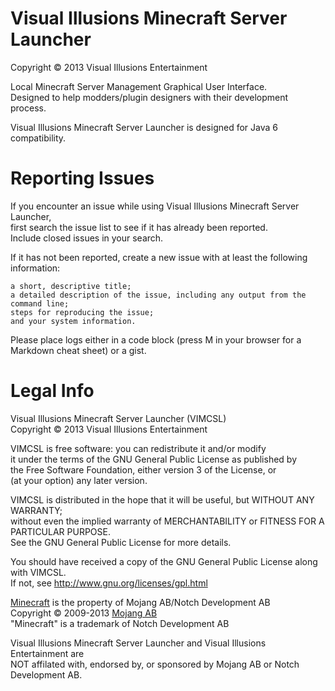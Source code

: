 Visual Illusions Minecraft Server Launcher
==========================
Copyright &copy; 2013 Visual Illusions Entertainment

Local Minecraft Server Management Graphical User Interface.<br/>
Designed to help modders/plugin designers with their development process.

Visual Illusions Minecraft Server Launcher is designed for Java 6 compatibility.

Reporting Issues
================

If you encounter an issue while using Visual Illusions Minecraft Server Launcher,<br/>
first search the issue list to see if it has already been reported.<br/>
Include closed issues in your search.

If it has not been reported, create a new issue with at least the following information:

    a short, descriptive title;
    a detailed description of the issue, including any output from the command line;
    steps for reproducing the issue;
    and your system information.

Please place logs either in a code block (press M in your browser for a Markdown cheat sheet) or a gist.

Legal Info
==============

Visual Illusions Minecraft Server Launcher (VIMCSL)<br/>
Copyright &copy; 2013 Visual Illusions Entertainment<br/>

VIMCSL is free software: you can redistribute it and/or modify<br/>
it under the terms of the GNU General Public License as published by<br/>
the Free Software Foundation, either version 3 of the License, or<br/>
(at your option) any later version.<br/>

VIMCSL is distributed in the hope that it will be useful, but WITHOUT ANY WARRANTY;<br/>
without even the implied warranty of MERCHANTABILITY or FITNESS FOR A PARTICULAR PURPOSE.<br/>
See the GNU General Public License for more details.<br/>

You should have received a copy of the GNU General Public License along with VIMCSL.<br/>
If not, see http://www.gnu.org/licenses/gpl.html<br/>

[Minecraft](http://minecraft.net) is the property of Mojang AB/Notch Development AB<br/>
Copyright &copy; 2009-2013 [Mojang AB](http://mojang.com)<br/>
"Minecraft" is a trademark of Notch Development AB<br/>

Visual Illusions Minecraft Server Launcher and Visual Illusions Entertainment are<br/>
NOT affilated with, endorsed by, or sponsored by Mojang AB or Notch Development AB.<br/>


